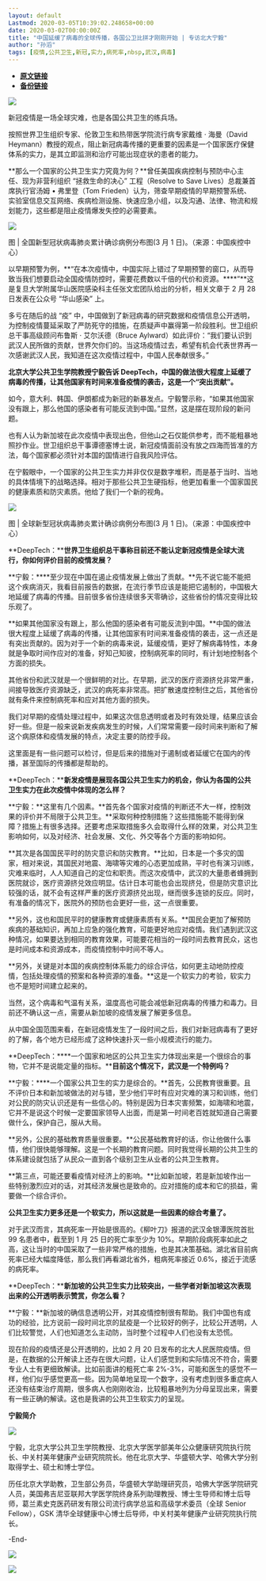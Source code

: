 ```yaml
---
layout: default
Lastmod: 2020-03-05T10:39:02.248658+00:00
date: 2020-03-02T00:00:00Z
title: "中国延缓了病毒的全球传播，各国公卫比拼才刚刚开始 | 专访北大宁毅"
author: "孙滔"
tags: [疫情,公共卫生,新冠,实力,病死率,nbsp,武汉,病毒]
---
```


* [**原文链接**](https://mp.weixin.qq.com/s/r07_BlXlSV6ywDoRB18MmQ)
* [**备份链接**](http://archive.ph/dyGrf)


![](/images/post/5fb844e847d19ddffb0e691faafec330.jpg)

新冠疫情是一场全球灾难，也是各国公共卫生的练兵场。

按照世界卫生组织专家、伦敦卫生和热带医学院流行病专家戴维 · 海曼（David Heymann）教授的观点，阻止新冠病毒传播的更重要的因素是一个国家医疗保健体系的实力，是其立即监测和治疗可能出现症状的患者的能力。

**那么一个国家的公共卫生实力究竟为何？**曾任美国疾病控制与预防中心主任、现为非营利组织 “拯救生命的决心” 工程（Resolve to Save Lives）总裁兼首席执行官汤姆 • 弗里登（Tom Frieden）认为，筛查早期疫情的早期预警系统、实验室信息交互网络、疾病检测设施、快速应急小组，以及沟通、法律、物流和规划能力，这些都是阻止疫情爆发失控的必需要素。

![](/images/post/f8851ceb8da5f3baaf90488c14987ec3.jpg)

图 | 全国新型冠状病毒肺炎累计确诊病例分布图(3 月 1 日)。（来源：中国疾控中心）

以早期预警为例，**“在本次疫情中，中国实际上错过了早期预警的窗口，从而导致当我们想要启动全国疫情防控时，需要花费数以千倍的代价和资源。****”**这是复旦大学附属华山医院感染科主任张文宏团队给出的分析，相关文章于 2 月 28 日发表在公众号 “华山感染” 上。

多亏在随后的战 “疫” 中，中国做到了新冠病毒的研究数据和疫情信息公开透明，为控制疫情蔓延采取了严防死守的措施，在质疑声中赢得第一阶段胜利。世卫组织总干事高级顾问布鲁斯 · 艾尔沃德（Bruce Aylward）如此评价：“我们要认识到武汉人民所做的贡献，世界欠你们的。当这场疫情过去，希望有机会代表世界再一次感谢武汉人民，我知道在这次疫情过程中，中国人民奉献很多。”

**北京大学公共卫生学院教授宁毅告诉 DeepTech，中国的做法很大程度上延缓了病毒的传播，让其他国家有时间来准备疫情的袭击，这是一个“突出贡献”。**

如今，意大利、韩国、伊朗都成为新冠的新暴发点。宁毅警示称，“如果其他国家没有跟上，那么他国的感染者有可能反流到中国。”显然，这是摆在现阶段的新问题。

也有人认为新加坡在此次疫情中表现出色，但他山之石仅能供参考，而不能粗暴地照抄作业。世卫组织总干事谭德塞博士说，新冠疫情面前没有放之四海而皆准的方法，每个国家都必须针对本国的国情进行自我风险评估。

在宁毅眼中，一个国家的公共卫生实力并非仅仅是数字堆积，而是基于当时、当地的具体情境下的战略选择。相对于那些公共卫生硬指标，他更加看重一个国家国民的健康素质和防灾素质。他给了我们一个新的视角。

![](/images/post/78cb3cdd7836787c1f510fda2ee2e0e8.jpg)

图 | 全球新型冠状病毒肺炎累计确诊病例分布图(3 月 1 日)。（来源：中国疾控中心）

**DeepTech：****世界卫生组织总干事称目前还不能认定新冠疫情是全球大流行，你如何评价目前的疫情发展？**

**宁毅：****至少现在中国在遏止疫情发展上做出了贡献。**先不说它能不能把这个疾病消灭，我看目前报告的数据，在流行季节应该是能把它遏制的，中国极大地延缓了病毒的传播。目前很多省份连续很多天零确诊，这些省份的情况变得比较乐观了。

**如果其他国家没有跟上，那么他国的感染者有可能反流到中国。**中国的做法很大程度上延缓了病毒的传播，让其他国家有时间来准备疫情的袭击，这一点还是有突出贡献的。因为对于一个新的病毒来说，延缓疫情，更好了解病毒特性，本身就是争取时间作应对的准备，好知己知彼，控制病死率的同时，有计划地控制各个方面的损失。

其他省份和武汉就是一个很鲜明的对比。在早期，武汉的医疗资源挤兑非常严重，间接导致医疗资源缺乏，武汉的病死率非常高。把扩散速度控制住之后，其他省份就有条件来控制病死率和应对其他方面的损失。

我们对早期的疫情处理过程中，如果这次信息透明或者及时有效处理，结果应该会好一些。但是一般来说新发疾病发生的时候，人们常常需要一段时间来判断和了解这个病原体和疫情发展的特点，决定主要的防控手段。

这里面是有一些问题可以检讨，但是后来的措施对于遏制或者延缓它在国内的传播，甚至国际的传播都是帮助的。

**DeepTech：****新发疫情是展现各国公共卫生实力的机会，你认为各国的公共卫生实力在此次疫情中体现的怎么样？**

**宁毅：**这里有几个因素。**首先各个国家对疫情的判断还不大一样，控制效果的评价并不局限于公共卫生。**采取何种控制措施？这些措施能不能得到保障？措施上有很多选择。还要考虑采取措施多久会取得什么样的效果，对公共卫生影响如何，以及对经济、社会发展、文化、外交等各个方面的影响如何。

**其次是各国国民平时的防灾意识和防灾教育。**比如，日本是一个多灾的国家，相对来说，其国民对地震、海啸等灾难的心态更加成熟，平时也有演习训练，灾难来临时，人人知道自己的定位和职责。而这次疫情中，武汉的大量患者蜂拥到医院就诊，医疗资源挤兑效应明显。估计日本可能也会出现挤兑，但是防灾意识比较强的话，就不会有这样严重的医疗资源挤兑出现，继而很多连锁的反应。同时，有准备的情况下，医院外的预防也会更好一些，这一点很重要。

**另外，这也和国民平时的健康教育或健康素质有关系。**国民会更加了解预防疾病的基础知识，再加上应急的强化教育，可能更好地应对疫情。我们遇到武汉这种情况，如果要达到相同的教育效果，可能要花相当的一段时间去教育民众，这也是时间成本和资源成本，而疫情控制中时间不等人。

**另外，关键是对本国的疾病控制体系能力的综合评估，如何更主动地防控疫情，包括处理疫情的预案和各种资源的准备。**这是一个软实力的考验，软实力也不是短时间建立起来的。

当然，这个病毒和气温有关系，温度高也可能会减低新冠病毒的传播力和毒力。目前还不确认这一点，需要从新加坡的疫情发展了解更多信息。

从中国全国范围来看，在新冠疫情发生了一段时间之后，我们对新冠病毒有了更好的了解，各个地方已经形成了这种快速扑灭一些小规模流行的能力。

**DeepTech：****一个国家和地区的公共卫生实力体现出来是一个很综合的事物，它并不是说能定量的指标。****目前这个情况下，武汉是一个特例吗？**

**宁毅：****一个国家公共卫生的实力是综合的。**首先，公民教育很重要。且不评价日本和新加坡做法的对与错，至少他们平时有应对灾难的演习和训练，他们对公民的防灾认识还是有一些信心的。特别是因为日本灾害频繁，如海啸和地震，它并不是说这个时候一定要国家领导人出面，而是第一时间老百姓就知道自己需要做什么，保护自己，服从大局。

**另外，公民的基础教育质量很重要。**公民基础教育好的话，你让他做什么事情，他们很快能够理解。这是一个长期的教育问题。同时我觉得长期的公共卫生的体系建设就包括了从民众一直到各个级别卫生从业者的公共卫生教育。

**第三点，可能还要看疫情对经济上的影响。**比如新加坡，若是新加坡作出一些特别激烈应对的话，对其经济发展也是致命的。应对措施的成本和它的损益，需要做一个综合评价。

**公共卫生实力更多还是一个软实力，所以这就是一些因素的综合考量了。**

对于武汉而言，其病死率一开始是很高的。《柳叶刀》报道的武汉金银潭医院首批 99 名患者中，截至到 1 月 25 日的死亡率至少为 10%。早期阶段病死率如此之高，这让当时的中国采取了一些非常严格的措施，也是其决策基础。湖北省目前病死率已经大幅度降低，那么我们再看湖北省外，粗病死率接近 0.6%，接近于流感的病死率。

**DeepTech：****新加坡的公共卫生实力比较突出，一些学者对新加坡这次表现出来的公开透明表示赞赏，你怎么看？**

**宁毅：**新加坡的确信息透明公开，对其疫情控制很有帮助。我们中国也有成功的经验，比方说前一段时间北京的鼠疫是一个比较好的例子，比较公开透明，人们比较警觉，人们也知道怎么主动防，当时整个过程中人们也没有太恐慌。

现在阶段的疫情还是公开透明的，比如 2 月 20 日发布的北大人民医院疫情。但是，在数据的公开解读上还存在很大问题，让人们感觉到和实际情况不符合，需要专业人士有更细致解读。比如前面讲的粗死亡率 2%-3%，可能和医生的感觉不一样，他们似乎感觉更高一些。因为简单地呈现一个数字，没有考虑到很多重症病人还没有结束治疗周期，很多病人也刚刚收治，比较粗暴地列为分母呈现出来，需要有一些正确的解读。这也是我讲的公共卫生软实力的呈现。

**宁毅简介**

![](/images/post/989fe6da862f54d65a0430ba9570152d.jpg)

宁毅，北京大学公共卫生学院教授、北京大学医学部美年公众健康研究院执行院长、中关村美年健康产业研究院院长。他在北京大学、华盛顿大学、哈佛大学分别取得学士、硕士和博士学位。

历任北京大学助教，卫生部公务员，华盛顿大学助理研究员，哈佛大学医学院研究人员，美国弗吉尼亚联邦大学医学院终身系列助理教授、博士生导师和博士后导师，葛兰素史克医药研发有限公司流行病学总监和高级学术委员（全球 Senior Fellow），GSK 清华全球健康中心博士后导师，中关村美年健康产业研究院执行院长。

\-End-

![](/images/post/25da21296a582509944f2d3b90f16f3d.jpg)

![](/images/post/40e46244534f97aaeb292b534942dd74.jpg)

